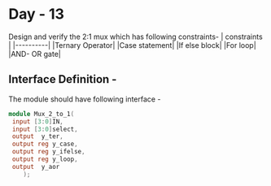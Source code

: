 # Day - 13
Design and verify the 2:1 mux which has following constraints-
| constraints |
|----------|
|Ternary Operator|
|Case statement|
|If else block|
|For loop|
|AND- OR gate|

## Interface Definition -
The module should have following interface -

```verilog
module Mux_2_to_1(
 input [3:0]IN,
 input [3:0]select,
 output  y_ter,
 output reg y_case,
 output reg y_ifelse,
 output reg y_loop,
 output  y_aor
    );
```
